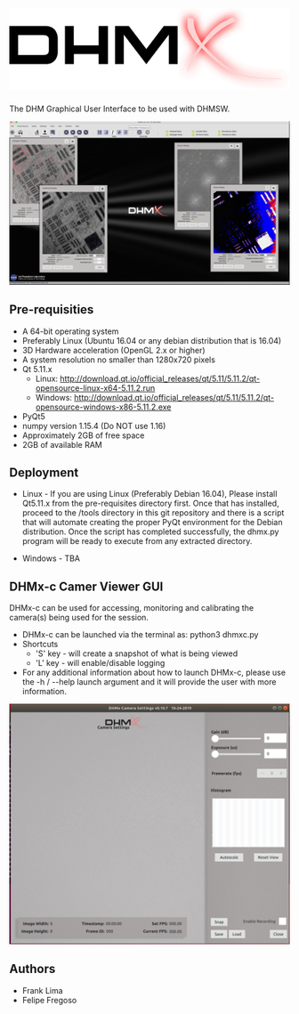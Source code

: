 # ![DHMx](./dhmx_logo_sm.png)
The DHM Graphical User Interface to be used with DHMSW.

![DHMx GUI](doc/DHMx_Screenshot_large.png)

## Pre-requisities
* A 64-bit operating system
* Preferably Linux (Ubuntu 16.04 or any debian distribution that is 16.04)
* 3D Hardware acceleration (OpenGL 2.x or higher)
* A system resolution no smaller than 1280x720 pixels
* Qt 5.11.x
  - Linux: http://download.qt.io/official_releases/qt/5.11/5.11.2/qt-opensource-linux-x64-5.11.2.run
  - Windows: http://download.qt.io/official_releases/qt/5.11/5.11.2/qt-opensource-windows-x86-5.11.2.exe
* PyQt5
* numpy version 1.15.4 (Do NOT use 1.16)
* Approximately 2GB of free space
* 2GB of available RAM


## Deployment
* Linux - If you are using Linux (Preferably Debian 16.04), Please install Qt5.11.x from the pre-requisites directory first.  Once that has installed, proceed to the /tools directory in this git repository and there is a script that will automate creating the proper PyQt environment for the Debian distribution. Once the script has completed successfully, the dhmx.py program will be ready to execute from any extracted directory.

* Windows - TBA

## DHMx-c Camer Viewer GUI
DHMx-c can be used for accessing, monitoring and calibrating the camera(s) being used for the session.
* DHMx-c can be launched via the terminal as: python3 dhmxc.py
* Shortcuts
  - 'S' key - will create a snapshot of what is being viewed
  - 'L' key - will enable/disable logging
* For any additional information about how to launch DHMx-c, please use the -h / --help launch argument and it will provide the user with more information.

![DHMx-C](doc/DHMx_C_screenshot.png)

## Authors
* Frank Lima
* Felipe Fregoso
